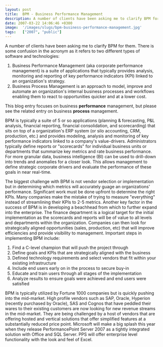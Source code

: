 ```yaml
---
layout: post
title:  BPM - Business Performance Management
description: A number of clients have been asking me to clarify BPM for them. There is some confusion in the acronym as it refers to two different types of software and technologies- 1. Business Performance Management (aka corporate performance management) is a   suite of applications that typically provides analysis, monitoring and   reporting of key performance indicators (KPI) linked to an organizations   strategy. 2. Business Process Management is an approach to model, improve and automate an   organizat
date: 2007-03-22 14:06:46 +0300
image:  '/images/slugs/bpm-business-performance-management.jpg'
tags:   ["2007", "public"]
---
```

<p>A number of clients have been asking me to clarify BPM for them. There is some confusion in the acronym as it refers to two different types of software and technologies:</p>
<ol>
	<li>Business Performance Management (aka corporate performance management) is a suite of applications that typically provides analysis, monitoring and reporting of key performance indicators (KPI) linked to an organization's strategy.</li>
	<li>Business Process Management is an approach to model, improve and automate an organization's internal business processes and workflows enabling them to react to opportunities quicker and at a lower cost.</li>
</ol>
This blog entry focuses on business <strong>performance</strong> management, but please see the related entry on business <strong>process</strong> management.
<p>BPM is typically a suite of 5 or so applications (planning & forecasting, P&L analysis, financial reporting, financial consolidation, and scorecarding) that sits on top of a organization's ERP system (or silo accounting, CRM, production, etc.) and provides modeling, analysis and monitoring of key performance indicators linked to a company's value-drivers. Administrators typically define reports or "scorecards" for individual business units or departments that summarize key metrics and rate business performance. For more granular data, business intelligence (BI) can be used to drill-down into trends and anomalies for a closer look. This allows management to define strategic corporate drivers and evaluate the performance of these goals in near real-time.</p>
<p>The biggest challenge with BPM is not vendor selection or implementation but in determining which metrics will accurately guage an organizations' performance. Significant work must be done upfront to determine the right KPIs. Many companies make the mistake of trying to measure "everything" instead of streamlining their KPIs to 2-5 metrics. Another key factor in the success of BPM is in developing a beachhead from which to further expand into the enterprise. The finance department is a logical target for the initial implementation as the scorecards and reports will be of value to all levels and departments within the organization. Companies can then look for strategically aligned opportunities (sales, production, etc) that will improve efficiencies and provide visibility to management. Important steps in implementing BPM include:</p>
<ol>
	<li>Find a C-level champion that will push the project through</li>
	<li>Define goals and KPIs that are strategically aligned with the business</li>
	<li>Defined technology requirements and select vendors that fit within your existing infrastructure</li>
	<li>Include end users early on in the process to secure buy-in</li>
	<li>Educate and train users through all stages of the implementation</li>
	<li>Analyze results to ensure goals were achieved and end users were satisfied</li>
</ol>
BPM is typically utilized by Fortune 1000 companies but is quickly pushing into the mid-market. High profile vendors such as SAP, Oracle, Hyperion (recently purchased by Oracle), SAS and Cognos that have peddled their wares to their existing customers are now looking for new revenue streams in the mid-market. They are being challenged by a host of vendors that are offering hosted and vertical solutions that offer simplified features at a substantially reduced price point. Microsoft will make a big splash this year when they release PerformancePoint Server 2007 as a tightly integrated solution with Office and SQL Server. PPS will offer enterprise level functionality with the look and feel of Excel.
